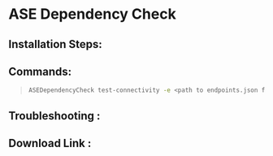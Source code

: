 # ASE Dependency Check
<Place Holder>

## Installation Steps:
<Place Holder>

## Commands:
> ```bash
> ASEDependencyCheck test-connectivity -e <path to endpoints.json file> -p <platform type>
> ```

## Troubleshooting :
<Place Holder>

## Download Link :
<Place Holder>
    
  
    
